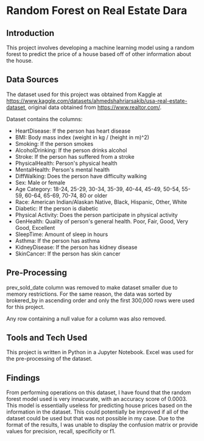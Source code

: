 # Random Forest on Real Estate Dara

## Introduction

This project involves developing a machine learning model using a random forest to predict the price of a house based off of other information about the house.

## Data Sources

The dataset used for this project was obtained from Kaggle at https://www.kaggle.com/datasets/ahmedshahriarsakib/usa-real-estate-dataset, original data obtained from https://www.realtor.com/.

Dataset contains the columns:

- HeartDisease: If the person has heart disease
- BMI: Body mass index (weight in kg / (height in m)^2)
- Smoking: If the person smokes
- AlcoholDrinking: If the person drinks alcohol
- Stroke: If the person has suffered from a stroke
- PhysicalHealth: Person's physical health
- MentalHealth: Person's mental health
- DiffWalking: Does the person have difficulty walking
- Sex: Male or female
- Age Category: 18-24, 25-29, 30-34, 35-39, 40-44, 45-49, 50-54, 55-59, 60-64, 65-69, 70-74, 80 or older
- Race: American Indian/Alaskan Native, Black, Hispanic, Other, White
- Diabetic: If the person is diabetic
- Physical Activity: Does the person participate in physical activity
- GenHealth: Quality of person's general health. Poor, Fair, Good, Very Good, Excellent
- SleepTime: Amount of sleep in hours
- Asthma: If the person has asthma
- KidneyDisease: If the person has kidney disease
- SkinCancer: If the person has skin cancer

## Pre-Processing

prev_sold_date column was removed to make dataset smaller due to memory restrictions. For the same reason, the data was sorted by brokered_by in ascending order and only the first 300,000 rows were used for this project.

Any row containing a null value for a column was also removed.

## Tools and Tech Used

This project is written in Python in a Jupyter Notebook.
Excel was used for the pre-processing of the dataset.

## Findings

From performing operations on this dataset, I have found that the random forest model used is very innacurate, with an accuracy score of 0.0003. This model is essentially useless for predicting house prices based on the information in the dataset. This could potentially be improved if all of the dataset could be used but that was not possible in my case. Due to the format of the results, I was unable to display the confusion matrix or provide values for precision, recall, specificity or f1.